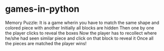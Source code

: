 # games-in-python
Memory Puzzle:
It is a game wherin you have to match the same shape and colored piece with another
Initially all blocks are hidden
Then one by one the player clicks to reveal the boxes 
Now the player has to recollect where he/she had seen similar piece and click on that block to reveal it
Once all the pieces are matched the player wins!
